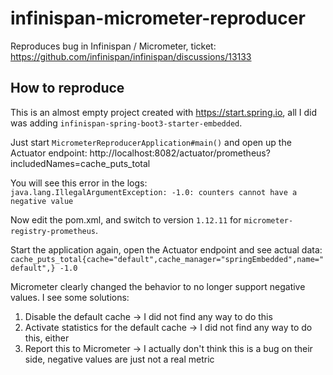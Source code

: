 # infinispan-micrometer-reproducer
Reproduces bug in Infinispan / Micrometer, ticket: https://github.com/infinispan/infinispan/discussions/13133

## How to reproduce
This is an almost empty project created with https://start.spring.io, all I did was
adding `infinispan-spring-boot3-starter-embedded`.

Just start `MicrometerReproducerApplication#main()` and open up the Actuator endpoint:
http://localhost:8082/actuator/prometheus?includedNames=cache_puts_total

You will see this error in the logs:  
`java.lang.IllegalArgumentException: -1.0: counters cannot have a negative value`

Now edit the pom.xml, and switch to version `1.12.11` for `micrometer-registry-prometheus`.

Start the application again, open the Actuator endpoint and see actual data:  
`cache_puts_total{cache="default",cache_manager="springEmbedded",name="default",} -1.0`

Micrometer clearly changed the behavior to no longer support negative values. 
I see some solutions:
1. Disable the default cache -> I did not find any way to do this
2. Activate statistics for the default cache -> I did not find any way to do this, either
3. Report this to Micrometer -> I actually don't think this is a bug on their side, negative values are just not a real metric
